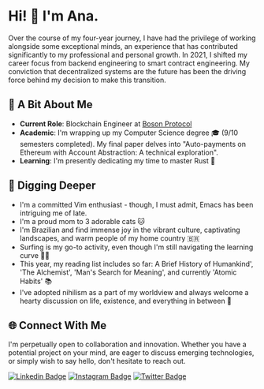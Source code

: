 # Hi! 👋 I'm Ana.

Over the course of my four-year journey, I have had the privilege of working alongside some exceptional minds, an experience that has contributed significantly to my professional and personal growth. In 2021, I shifted my career focus from backend engineering to smart contract engineering. My conviction that decentralized systems are the future has been the driving force behind my decision to make this transition.

## 🚀 A Bit About Me
- **Current Role**: Blockchain Engineer at [Boson Protocol](https://www.bosonprotocol.io/)
- **Academic**: I'm wrapping up my Computer Science degree 🎓 (9/10 semesters completed). My final paper delves into "Auto-payments on Ethereum with Account Abstraction: A technical exploration".
- **Learning**: I'm presently dedicating my time to master Rust 🦀 

## 📖 Digging Deeper

- I'm a committed Vim enthusiast - though, I must admit, Emacs has been intriguing me of late.
- I'm a proud mom to 3 adorable cats 🐱 
- I'm Brazilian and find immense joy in the vibrant culture, captivating landscapes, and warm people of my home country 🇧🇷
- Surfing is my go-to activity, even though I'm still navigating the learning curve 🏄‍♀️
- This year, my reading list includes so far: A Brief History of Humankind', 'The Alchemist', 'Man's Search for Meaning', and currently 'Atomic Habits' 📚
- I've adopted nihilism as a part of my worldview and always welcome a hearty discussion on life, existence, and everything in between 🌌

## 🌐 Connect With Me

I'm perpetually open to collaboration and innovation. Whether you have a potential project on your mind, are eager to discuss emerging technologies, or simply wish to say hello, don't hesitate to reach out.

[![Linkedin Badge](https://img.shields.io/badge/-LinkedIn-blue?style=flat-square&logo=Linkedin&logoColor=white&link=https://www.linkedin.com/in/anajuliabit/)](https://www.linkedin.com/in/anajuliabit/)
[![Instagram Badge](https://img.shields.io/badge/-Instagram-purple?style=flat-square&logo=Instagram&logoColor=white&link=https://www.instagram.com/anajuliabit/)](https://www.instagram.com/anajuliabit/)
[![Twitter Badge](https://img.shields.io/badge/-Twitter-1DA1F2?style=flat-square&logo=twitter&logoColor=white&link=https://www.twitter.com/anajuliadev)](https://www.twitter.com/anajuliabit)

